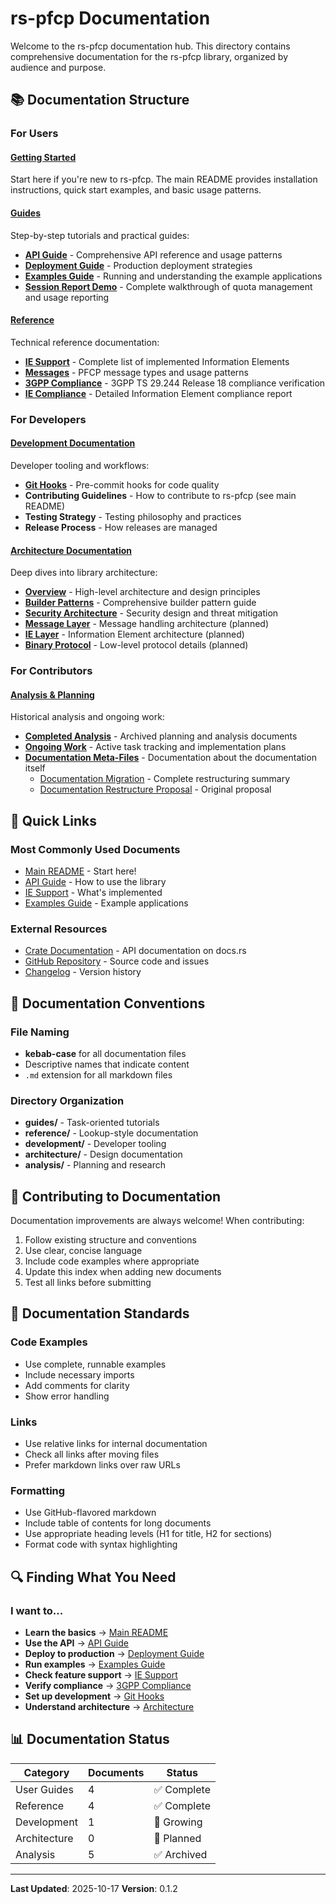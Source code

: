 # rs-pfcp Documentation

Welcome to the rs-pfcp documentation hub. This directory contains comprehensive documentation for the rs-pfcp library, organized by audience and purpose.

## 📚 Documentation Structure

### For Users

#### [Getting Started](../README.md)
Start here if you're new to rs-pfcp. The main README provides installation instructions, quick start examples, and basic usage patterns.

#### [Guides](guides/)
Step-by-step tutorials and practical guides:
- **[API Guide](guides/api-guide.md)** - Comprehensive API reference and usage patterns
- **[Deployment Guide](guides/deployment-guide.md)** - Production deployment strategies
- **[Examples Guide](guides/examples-guide.md)** - Running and understanding the example applications
- **[Session Report Demo](guides/session-report-demo.md)** - Complete walkthrough of quota management and usage reporting

#### [Reference](reference/)
Technical reference documentation:
- **[IE Support](reference/ie-support.md)** - Complete list of implemented Information Elements
- **[Messages](reference/messages.md)** - PFCP message types and usage patterns
- **[3GPP Compliance](reference/3gpp-compliance.md)** - 3GPP TS 29.244 Release 18 compliance verification
- **[IE Compliance](reference/ie-compliance.md)** - Detailed Information Element compliance report

### For Developers

#### [Development Documentation](development/)
Developer tooling and workflows:
- **[Git Hooks](development/git-hooks.md)** - Pre-commit hooks for code quality
- **Contributing Guidelines** - How to contribute to rs-pfcp (see main README)
- **Testing Strategy** - Testing philosophy and practices
- **Release Process** - How releases are managed

#### [Architecture Documentation](architecture/)
Deep dives into library architecture:
- **[Overview](architecture/overview.md)** - High-level architecture and design principles
- **[Builder Patterns](architecture/builder-patterns.md)** - Comprehensive builder pattern guide
- **[Security Architecture](architecture/security.md)** - Security design and threat mitigation
- **[Message Layer](architecture/message-layer.md)** - Message handling architecture (planned)
- **[IE Layer](architecture/ie-layer.md)** - Information Element architecture (planned)
- **[Binary Protocol](architecture/binary-protocol.md)** - Low-level protocol details (planned)

### For Contributors

#### [Analysis & Planning](analysis/)
Historical analysis and ongoing work:
- **[Completed Analysis](analysis/completed/)** - Archived planning and analysis documents
- **[Ongoing Work](analysis/ongoing/)** - Active task tracking and implementation plans
- **[Documentation Meta-Files](analysis/)** - Documentation about the documentation itself
  - [Documentation Migration](analysis/documentation-migration.md) - Complete restructuring summary
  - [Documentation Restructure Proposal](analysis/documentation-restructure-proposal.md) - Original proposal

## 🔗 Quick Links

### Most Commonly Used Documents
- [Main README](../README.md) - Start here!
- [API Guide](guides/api-guide.md) - How to use the library
- [IE Support](reference/ie-support.md) - What's implemented
- [Examples Guide](guides/examples-guide.md) - Example applications

### External Resources
- [Crate Documentation](https://docs.rs/rs-pfcp) - API documentation on docs.rs
- [GitHub Repository](https://github.com/xandlom/rs-pfcp) - Source code and issues
- [Changelog](../CHANGELOG.md) - Version history

## 📖 Documentation Conventions

### File Naming
- **kebab-case** for all documentation files
- Descriptive names that indicate content
- `.md` extension for all markdown files

### Directory Organization
- **guides/** - Task-oriented tutorials
- **reference/** - Lookup-style documentation
- **development/** - Developer tooling
- **architecture/** - Design documentation
- **analysis/** - Planning and research

## 🤝 Contributing to Documentation

Documentation improvements are always welcome! When contributing:

1. Follow existing structure and conventions
2. Use clear, concise language
3. Include code examples where appropriate
4. Update this index when adding new documents
5. Test all links before submitting

## 📝 Documentation Standards

### Code Examples
- Use complete, runnable examples
- Include necessary imports
- Add comments for clarity
- Show error handling

### Links
- Use relative links for internal documentation
- Check all links after moving files
- Prefer markdown links over raw URLs

### Formatting
- Use GitHub-flavored markdown
- Include table of contents for long documents
- Use appropriate heading levels (H1 for title, H2 for sections)
- Format code with syntax highlighting

## 🔍 Finding What You Need

### I want to...
- **Learn the basics** → [Main README](../README.md)
- **Use the API** → [API Guide](guides/api-guide.md)
- **Deploy to production** → [Deployment Guide](guides/deployment-guide.md)
- **Run examples** → [Examples Guide](guides/examples-guide.md)
- **Check feature support** → [IE Support](reference/ie-support.md)
- **Verify compliance** → [3GPP Compliance](reference/3gpp-compliance.md)
- **Set up development** → [Git Hooks](development/git-hooks.md)
- **Understand architecture** → [Architecture](architecture/)

## 📊 Documentation Status

| Category | Documents | Status |
|----------|-----------|--------|
| User Guides | 4 | ✅ Complete |
| Reference | 4 | ✅ Complete |
| Development | 1 | 🔄 Growing |
| Architecture | 0 | 📝 Planned |
| Analysis | 5 | ✅ Archived |

---

**Last Updated**: 2025-10-17
**Version**: 0.1.2
